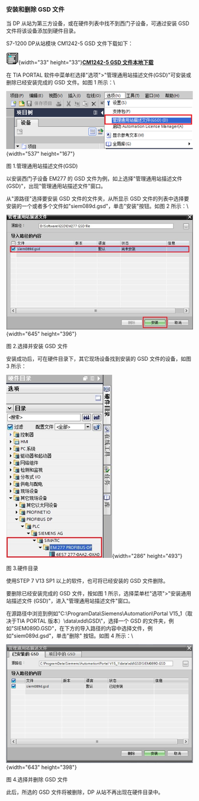 ### 安装和删除 GSD 文件

当 DP 从站为第三方设备，或在硬件列表中找不到西门子设备，可通过安装 GSD
文件将该设备添加到硬件目录。

S7-1200 DP从站模块 CM1242-5 GSD 文件下载如下：

![](images/2-01.jpg){width="33" height="33"}[**CM1242-5 GSD
文件本地下载**](images/si01818e.rar)

在 TIA PORTAL
软件中菜单栏选择"选项"\>"管理通用站描述文件(GSD)"可安装或删除已经安装完成的
GSD 文件。如图 1 所示：\

![](images/2-02.png){width="537" height="167"}

图 1.管理通用站描述文件(GSD)

以安装西门子设备 EM277 的 GSD
文件为例，如上选择"管理通用站描述文件(GSD)"，出现"管理通用站描述文件"窗口。

从"源路径"选择要安装 GSD 文件的文件夹，从所显示 GSD
文件的列表中选择要安装的一个或者多个文件如"siem089d.gsd"，单击"安装"按钮。如图
2 所示：\

![](images/2-03.jpg){width="645" height="396"}

图 2.选择并安装 GSD 文件

安装成功后，可在硬件目录下，其它现场设备找到安装的 GSD 文件的设备，如图
3 所示：

![](images/2-04.jpg){width="286" height="493"}

图 3.硬件目录

使用STEP 7 V13 SP1 以上的软件，也可将已经安装的 GSD 文件删除。

要删除已经安装完成的 GSD 文件，按如图 1
所示，选择菜单栏"选项"\>"安装通用站描述文件
(GSD)"，进入"管理通用站描述文件"窗口。

在源路径中浏览到例如"C:\\ProgramData\\Siemens\\Automation\\Portal
V15_1（取决于TIA PORTAL 版本）\\data\\xdd\\GSD\\"，选择一个 GSD
的文件夹，例如\"SIEM089D.GSD\"，在下方的导入路径的内容中选择文件，例如"siem089d.gsd"，单击"删除"
按钮。如图 4 所示：\

![](images/2-05.jpg){width="643" height="398"}

图 4.选择并删除 GSD 文件

此后，所选的 GSD 文件将被删除，DP 从站不再出现在硬件目录中。
